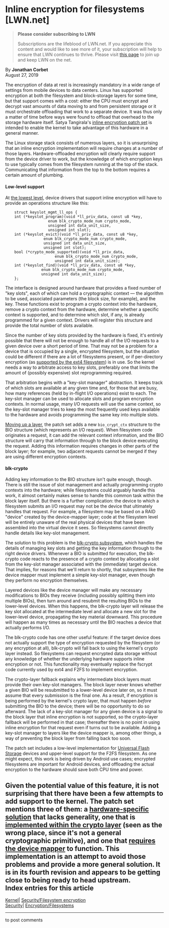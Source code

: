 # Inline encryption for filesystems [LWN.net]

> **Please consider subscribing to LWN**
> 
> Subscriptions are the lifeblood of LWN.net. If you appreciate this content and would like to see more of it, your subscription will help to ensure that LWN continues to thrive. Please visit [this page](/Promo/nst-nag1/subscribe) to join up and keep LWN on the net. 

By **Jonathan Corbet**  
August 27, 2019 

The encryption of data at rest is increasingly mandatory in a wide range of settings from mobile devices to data centers. Linux has supported encryption at both the filesystem and block-storage layers for some time, but that support comes with a cost: either the CPU must encrypt and decrypt vast amounts of data moving to and from persistent storage or it must orchestrate offloading that work to a separate device. It was thus only a matter of time before ways were found to offload that overhead to the storage hardware itself. Satya Tangirala's [inline encryption patch set](/ml/linux-fsdevel/20190821075714.65140-1-satyat@google.com/) is intended to enable the kernel to take advantage of this hardware in a general manner. 

The Linux storage stack consists of numerous layers, so it is unsurprising that an inline encryption implementation will require changes at a number of those layers. Hardware-offloaded encryption will clearly require support from the device driver to work, but the knowledge of which encryption keys to use typically comes from the filesystem running at the top of the stack. Communicating that information from the top to the bottom requires a certain amount of plumbing. 

#### Low-level support

At [the lowest level](/ml/linux-fsdevel/20190821075714.65140-2-satyat@google.com/), device drivers that support inline encryption will have to provide an operations structure like this: 
    
    
        struct keyslot_mgmt_ll_ops {
    	int (*keyslot_program)(void *ll_priv_data, const u8 *key,
    			       enum blk_crypto_mode_num crypto_mode,
    			       unsigned int data_unit_size,
    			       unsigned int slot);
    	int (*keyslot_evict)(void *ll_priv_data, const u8 *key,
    			     enum blk_crypto_mode_num crypto_mode,
    			     unsigned int data_unit_size,
    			     unsigned int slot);
    	bool (*crypto_mode_supported)(void *ll_priv_data,
    				      enum blk_crypto_mode_num crypto_mode,
    				      unsigned int data_unit_size);
    	int (*keyslot_find)(void *ll_priv_data, const u8 *key,
    			    enum blk_crypto_mode_num crypto_mode,
    			    unsigned int data_unit_size);
        };
    

The interface is designed around hardware that provides a fixed number of "key slots", each of which can hold a cryptographic context — the algorithm to be used, associated parameters (the block size, for example), and the key. These functions exist to program a crypto context into the hardware, remove a crypto context from the hardware, determine whether a specific context is supported, and to determine which slot, if any, is already programmed for a given context. Drivers will register this structure and provide the total number of slots available. 

Since the number of key slots provided by the hardware is fixed, it's entirely possible that there will not be enough to handle all of the I/O requests to a given device over a short period of time. That may not be a problem for a device that is occupied by a single, encrypted filesystem, but the situation could be different if there are a lot of filesystems present, or if per-directory encryption (as [supported by the ext4 filesystem](/Articles/639427/)) is in use. So the kernel needs a way to arbitrate access to key slots, preferably one that limits the amount of (possibly expensive) slot reprogramming required. 

That arbitration begins with a "key-slot manager" abstraction. It keeps track of which slots are available at any given time and, for those that are busy, how many references (held by in-flight I/O operations) exist to each. The key-slot manager can be used to allocate slots and program encryption contexts. In normal usage, many I/O requests will use the same context, so the key-slot manager tries to keep the most frequently used keys available to the hardware and avoids programming the same key into multiple slots. 

[Moving up a layer](/ml/linux-fsdevel/20190821075714.65140-3-satyat@google.com/), the patch set adds a new `bio_crypt_ctx` structure to the BIO structure (which represents an I/O request). When filesystem code originates a request, it can add the relevant context information, and the BIO structure will carry that information through to the block device executing the request. Adding this information requires changes in other parts of the block layer; for example, two adjacent requests cannot be merged if they are using different encryption contexts. 

#### blk-crypto

Adding key information to the BIO structure isn't quite enough, though. There is still the issue of slot management and actually programming crypto contexts into the hardware; while filesystems could arguably handle this work, it almost certainly makes sense to handle this common task within the block layer itself. But there is a further complication: the device to which a filesystem submits an I/O request may not be the device that ultimately handles that request. For example, a filesystem may be based on a RAID "device" created by the device-mapper layer; code at the filesystem level will be entirely unaware of the real physical devices that have been assembled into the virtual device it sees. So filesystems cannot directly handle details like key-slot management. 

The solution to this problem is the [blk-crypto subsystem](/ml/linux-fsdevel/20190821075714.65140-4-satyat@google.com/), which handles the details of managing key slots and getting the key information through to the right device drivers. Whenever a BIO is submitted for execution, the blk-crypto code reacts to the presence of a crypto context by allocating a slot from the key-slot manager associated with the (immediate) target device. That implies, for reasons that we'll return to shortly, that subsystems like the device mapper must implement a simple key-slot manager, even though they perform no encryption themselves. 

Layered devices like the device manager will make any necessary modifications to BIOs they receive (including possibly splitting them into multiple BIOs), then turn around and resubmit the resulting BIOs to the lower-level devices. When this happens, the blk-crypto layer will release the key slot allocated at the intermediate level and allocate a new slot for the lower-level device, propagating the key material downward. This procedure will happen as many times as necessary until the BIO reaches a device that actually performs I/O. 

The blk-crypto code has one other useful feature: if the target device does not actually support the type of encryption requested by the filesystem (or any encryption at all), blk-crypto will fall back to using the kernel's crypto layer instead. So filesystems can request encrypted data storage without any knowledge of whether the underlying hardware supports inline encryption or not. This functionality may eventually replace the fscrypt code currently used by ext4 and F2FS to implement encryption. 

The crypto-layer fallback explains why intermediate block layers must provide their own key-slot managers. The block layer never knows whether a given BIO will be resubmitted to a lower-level device later on, so it must assume that every submission is the final one. As a result, if encryption is being performed by the kernel's crypto layer, that must happen _before_ submitting the BIO to the device; there will be no opportunity to do so afterward. The lack of a key-slot manager for any given device is a signal to the block layer that inline encryption is not supported, so the crypto-layer fallback will be performed in that case; thereafter there is no point in using inline encryption for that request even if turns out to be available. Adding a key-slot manager to layers like the device mapper is, among other things, a way of preventing the block layer from falling back too soon. 

The patch set includes a low-level implementation for [Universal Flash Storage](https://en.wikipedia.org/wiki/Universal_Flash_Storage) devices and upper-level support for the F2FS filesystem. As one might expect, this work is being driven by Android use cases; encrypted filesystems are important for Android devices, and offloading the actual encryption to the hardware should save both CPU time and power. 

Given the potential value of this feature, it is not surprising that there have been a few attempts to add support to the kernel. The patch set mentions three of them: a [hardware-specific solution](/ml/linux-kernel/1539789476-6098-1-git-send-email-anilc@codeaurora.org/) that lacks generality, one that is [implemented within the crypto layer](/ml/linux-kernel/192fedba-4f7d-8230-2152-b618787fd934%40synopsys.com/) (seen as the wrong place, since it's not a general cryptographic primitive), and one that [requires the device mapper](/ml/linux-kernel/20181211095027.GA3316%40lvlogina.cadence.com/) to function. This implementation is an attempt to avoid those problems and provide a more general solution. It is in its fourth revision and appears to be getting close to being ready to head upstream.  
Index entries for this article  
---  
[Kernel](/Kernel/Index)| [Security/Filesystem encryption](/Kernel/Index#Security-Filesystem_encryption)  
[Security](/Security/Index/)| [Encryption/Filesystems](/Security/Index/#Encryption-Filesystems)  
  


* * *

to post comments 
